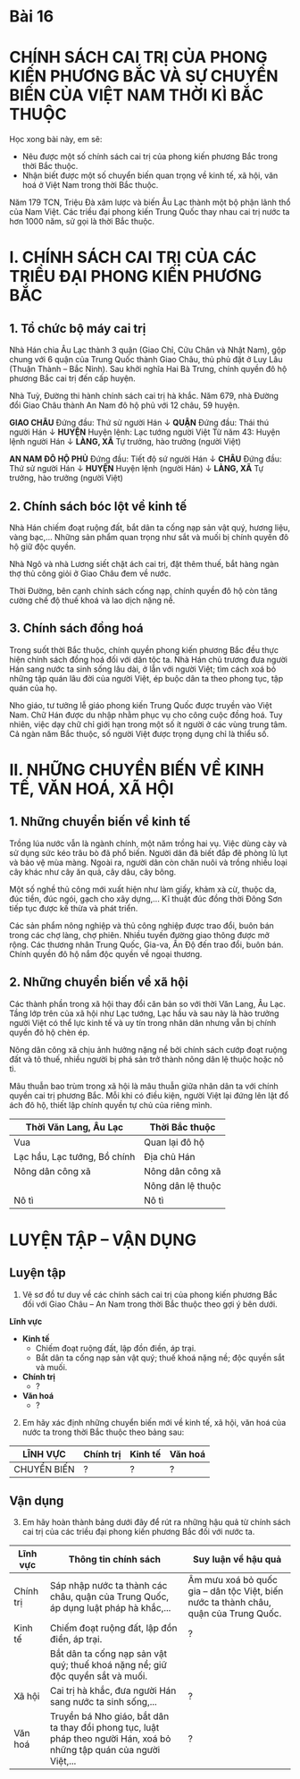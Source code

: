 # Bài 16
# CHÍNH SÁCH CAI TRỊ CỦA PHONG KIẾN PHƯƠNG BẮC VÀ SỰ CHUYỂN BIẾN CỦA VIỆT NAM THỜI KÌ BẮC THUỘC

Học xong bài này, em sẽ:
* Nêu được một số chính sách cai trị của phong kiến phương Bắc trong thời Bắc thuộc.
* Nhận biết được một số chuyển biến quan trọng về kinh tế, xã hội, văn hoá ở Việt Nam trong thời Bắc thuộc.

Năm 179 TCN, Triệu Đà xâm lược và biến Âu Lạc thành một bộ phận lãnh thổ của Nam Việt. Các triều đại phong kiến Trung Quốc thay nhau cai trị nước ta hơn 1000 năm, sử gọi là thời Bắc thuộc.

# I. CHÍNH SÁCH CAI TRỊ CỦA CÁC TRIỀU ĐẠI PHONG KIẾN PHƯƠNG BẮC

## 1. Tổ chức bộ máy cai trị

Nhà Hán chia Âu Lạc thành 3 quận (Giao Chỉ, Cửu Chân và Nhật Nam), gộp chung với 6 quận của Trung Quốc thành Giao Châu, thủ phủ đặt ở Luy Lâu (Thuận Thành – Bắc Ninh). Sau khởi nghĩa Hai Bà Trưng, chính quyền đô hộ phương Bắc cai trị đến cấp huyện.

Nhà Tuỳ, Đường thi hành chính sách cai trị hà khắc. Năm 679, nhà Đường đổi Giao Châu thành An Nam đô hộ phủ với 12 châu, 59 huyện.

**GIAO CHÂU**
Đứng đầu: Thứ sử người Hán
↓
**QUẬN**
Đứng đầu: Thái thú người Hán
↓
**HUYỆN**
Huyện lệnh: Lạc tướng người Việt
Từ năm 43: Huyện lệnh người Hán
↓
**LÀNG, XÃ**
Tự trưởng, hào trưởng (người Việt)

**AN NAM ĐÔ HỘ PHỦ**
Đứng đầu: Tiết độ sứ người Hán
↓
**CHÂU**
Đứng đầu: Thứ sử người Hán
↓
**HUYỆN**
Huyện lệnh (người Hán)
↓
**LÀNG, XÃ**
Tự trưởng, hào trưởng (người Việt)

## 2. Chính sách bóc lột về kinh tế

Nhà Hán chiếm đoạt ruộng đất, bắt dân ta cống nạp sản vật quý, hương liệu, vàng bạc,... Những sản phẩm quan trọng như sắt và muối bị chính quyền đô hộ giữ độc quyền.

Nhà Ngô và nhà Lương siết chặt ách cai trị, đặt thêm thuế, bắt hàng ngàn thợ thủ công giỏi ở Giao Châu đem về nước.

Thời Đường, bên cạnh chính sách cống nạp, chính quyền đô hộ còn tăng cường chế độ thuế khoá và lao dịch nặng nề.

## 3. Chính sách đồng hoá

Trong suốt thời Bắc thuộc, chính quyền phong kiến phương Bắc đều thực hiện chính sách đồng hoá đối với dân tộc ta. Nhà Hán chủ trương đưa người Hán sang nước ta sinh sống lâu dài, ở lẫn với người Việt; tìm cách xoá bỏ những tập quán lâu đời của người Việt, ép buộc dân ta theo phong tục, tập quán của họ.

Nho giáo, tư tưởng lễ giáo phong kiến Trung Quốc được truyền vào Việt Nam. Chữ Hán được du nhập nhằm phục vụ cho công cuộc đồng hoá. Tuy nhiên, việc dạy chữ chỉ giới hạn trong một số ít người ở các vùng trung tâm. Cả ngàn năm Bắc thuộc, số người Việt được trọng dụng chỉ là thiểu số.

# II. NHỮNG CHUYỂN BIẾN VỀ KINH TẾ, VĂN HOÁ, XÃ HỘI

## 1. Những chuyển biến về kinh tế

Trồng lúa nước vẫn là ngành chính, một năm trồng hai vụ. Việc dùng cày và sử dụng sức kéo trâu bò đã phổ biến. Người dân đã biết đắp đê phòng lũ lụt và bảo vệ mùa màng. Ngoài ra, người dân còn chăn nuôi và trồng nhiều loại cây khác như cây ăn quả, cây dâu, cây bông.

Một số nghề thủ công mới xuất hiện như làm giấy, khảm xà cừ, thuộc da, đúc tiền, đúc ngói, gạch cho xây dựng,... Kĩ thuật đúc đồng thời Đông Sơn tiếp tục được kế thừa và phát triển.

Các sản phẩm nông nghiệp và thủ công nghiệp được trao đổi, buôn bán trong các chợ làng, chợ phiên. Nhiều tuyến đường giao thông được mở rộng. Các thương nhân Trung Quốc, Gia-va, Ấn Độ đến trao đổi, buôn bán. Chính quyền đô hộ nắm độc quyền về ngoại thương.

## 2. Những chuyển biến về xã hội

Các thành phần trong xã hội thay đổi căn bản so với thời Văn Lang, Âu Lạc. Tầng lớp trên của xã hội như Lạc tướng, Lạc hầu và sau này là hào trưởng người Việt có thể lực kinh tế và uy tín trong nhân dân nhưng vẫn bị chính quyền đô hộ chèn ép.

Nông dân công xã chịu ảnh hưởng nặng nề bởi chính sách cướp đoạt ruộng đất và tô thuế, nhiều người bị phá sản trở thành nông dân lệ thuộc hoặc nô tì.

Mâu thuẫn bao trùm trong xã hội là mâu thuẫn giữa nhân dân ta với chính quyền cai trị phương Bắc. Mỗi khi có điều kiện, người Việt lại đứng lên lật đổ ách đô hộ, thiết lập chính quyền tự chủ của riêng mình.

| Thời Văn Lang, Âu Lạc | Thời Bắc thuộc |
|---|---|
| Vua | Quan lại đô hộ |
| Lạc hầu, Lạc tướng, Bồ chính | Địa chủ Hán |
| Nông dân công xã | Nông dân công xã |
| | Nông dân lệ thuộc |
| Nô tì | Nô tì |

# LUYỆN TẬP – VẬN DỤNG

## Luyện tập
1. Vẽ sơ đồ tư duy về các chính sách cai trị của phong kiến phương Bắc đối với Giao Châu – An Nam trong thời Bắc thuộc theo gợi ý bên dưới.

**Lĩnh vực**
- **Kinh tế**
    - Chiếm đoạt ruộng đất, lập đồn điền, áp trại.
    - Bắt dân ta cống nạp sản vật quý; thuế khoá nặng nề; độc quyền sắt và muối.
- **Chính trị**
    - ?
- **Văn hoá**
    - ?

2. Em hãy xác định những chuyển biến mới về kinh tế, xã hội, văn hoá của nước ta trong thời Bắc thuộc theo bảng sau:

| LĨNH VỰC | Chính trị | Kinh tế | Văn hoá |
|---|---|---|---|
| CHUYỂN BIẾN | ? | ? | ? |

## Vận dụng
3. Em hãy hoàn thành bảng dưới đây để rút ra những hậu quả từ chính sách cai trị của các triều đại phong kiến phương Bắc đối với nước ta.

| Lĩnh vực | Thông tin chính sách | Suy luận về hậu quả |
|---|---|---|
| Chính trị | Sáp nhập nước ta thành các châu, quận của Trung Quốc, áp dụng luật pháp hà khắc,... | Âm mưu xoá bỏ quốc gia – dân tộc Việt, biến nước ta thành châu, quận của Trung Quốc. |
| Kinh tế | Chiếm đoạt ruộng đất, lập đồn điền, áp trại. | ? |
| | Bắt dân ta cống nạp sản vật quý; thuế khoá nặng nề; giữ độc quyền sắt và muối. | |
| Xã hội | Cai trị hà khắc, đưa người Hán sang nước ta sinh sống,... | ? |
| Văn hoá | Truyền bá Nho giáo, bắt dân ta thay đổi phong tục, luật pháp theo người Hán, xoá bỏ những tập quán của người Việt,... | ? |
